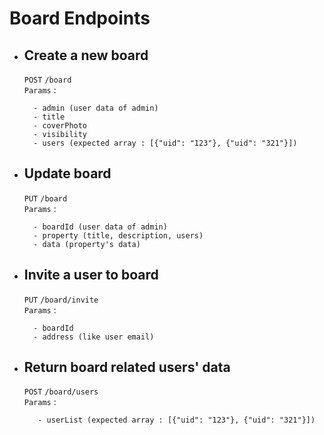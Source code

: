 # Board Endpoints

- ## Create a new board

  `POST`
  `/board` <br />
  `Params` :

  ```
  	- admin (user data of admin)
  	- title
  	- coverPhoto
  	- visibility
  	- users (expected array : [{"uid": "123"}, {"uid": "321"}])
  ```

- ## Update board

  `PUT`
  `/board` <br />
  `Params` :

  ```
  	- boardId (user data of admin)
  	- property (title, description, users)
  	- data (property's data)
  ```

- ## Invite a user to board

  `PUT`
  `/board/invite` <br />
  `Params` :

  ```
  	- boardId
  	- address (like user email)
  ```

- ## Return board related users' data

  `POST`
  `/board/users` <br />
  `Params` :

  ```
     - userList (expected array : [{"uid": "123"}, {"uid": "321"}])
  ```
